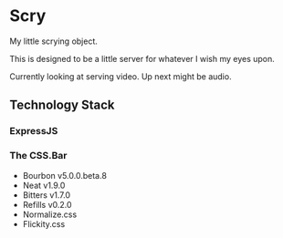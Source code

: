 # Scry
My little scrying object.

This is designed to be a little server for whatever I wish my eyes upon.

Currently looking at serving video. Up next might be audio.

## Technology Stack
### ExpressJS
### The CSS.Bar
- Bourbon v5.0.0.beta.8
- Neat v1.9.0
- Bitters v1.7.0
- Refills v0.2.0
- Normalize.css
- Flickity.css